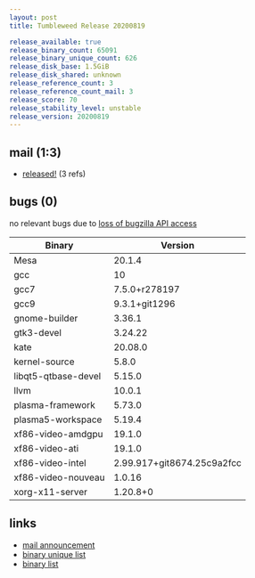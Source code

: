 ```yaml
---
layout: post
title: Tumbleweed Release 20200819

release_available: true
release_binary_count: 65091
release_binary_unique_count: 626
release_disk_base: 1.5GiB
release_disk_shared: unknown
release_reference_count: 3
release_reference_count_mail: 3
release_score: 70
release_stability_level: unstable
release_version: 20200819
---
```


## mail (1:3)

- [released!](https://lists.opensuse.org/opensuse-factory/2020-08/msg00195.html) (3 refs)

## bugs (0)

<!--more-->

no relevant bugs due to [loss of bugzilla API access](https://bugzilla.opensuse.org/show_bug.cgi?id=1157722)

Binary | Version
--- | ---
Mesa | 20.1.4
gcc | 10
gcc7 | 7.5.0+r278197
gcc9 | 9.3.1+git1296
gnome-builder | 3.36.1
gtk3-devel | 3.24.22
kate | 20.08.0
kernel-source | 5.8.0
libqt5-qtbase-devel | 5.15.0
llvm | 10.0.1
plasma-framework | 5.73.0
plasma5-workspace | 5.19.4
xf86-video-amdgpu | 19.1.0
xf86-video-ati | 19.1.0
xf86-video-intel | 2.99.917+git8674.25c9a2fcc
xf86-video-nouveau | 1.0.16
xorg-x11-server | 1.20.8+0

## links

- [mail announcement](https://lists.opensuse.org/opensuse-factory/2020-08/msg00192.html)
- [binary unique list](http://download.opensuse.org/history/20200819/rpm.unique.list)
- [binary list](http://download.opensuse.org/history/20200819/rpm.list)
